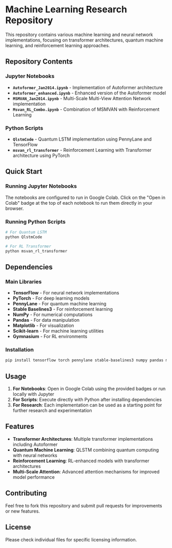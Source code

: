 # Machine Learning Research Repository

This repository contains various machine learning and neural network implementations, focusing on transformer architectures, quantum machine learning, and reinforcement learning approaches.

## Repository Contents

### Jupyter Notebooks

- **`Autoformer_Jan2014.ipynb`** - Implementation of Autoformer architecture
- **`Autoformer_enhanced.ipynb`** - Enhanced version of the Autoformer model
- **`MSMVAN_Jan2014.ipynb`** - Multi-Scale Multi-View Attention Network implementation
- **`Msvan_RL_Combo.ipynb`** - Combination of MSMVAN with Reinforcement Learning

### Python Scripts

- **`QlstmCode`** - Quantum LSTM implementation using PennyLane and TensorFlow
- **`msvan_rl_transformer`** - Reinforcement Learning with Transformer architecture using PyTorch

## Quick Start

### Running Jupyter Notebooks

The notebooks are configured to run in Google Colab. Click on the "Open in Colab" badge at the top of each notebook to run them directly in your browser.

### Running Python Scripts

```bash
# For Quantum LSTM
python QlstmCode

# For RL Transformer
python msvan_rl_transformer
```

## Dependencies

### Main Libraries
- **TensorFlow** - For neural network implementations
- **PyTorch** - For deep learning models
- **PennyLane** - For quantum machine learning
- **Stable Baselines3** - For reinforcement learning
- **NumPy** - For numerical computations
- **Pandas** - For data manipulation
- **Matplotlib** - For visualization
- **Scikit-learn** - For machine learning utilities
- **Gymnasium** - For RL environments

### Installation

```bash
pip install tensorflow torch pennylane stable-baselines3 numpy pandas matplotlib scikit-learn gymnasium
```

## Usage

1. **For Notebooks**: Open in Google Colab using the provided badges or run locally with Jupyter
2. **For Scripts**: Execute directly with Python after installing dependencies
3. **For Research**: Each implementation can be used as a starting point for further research and experimentation

## Features

- **Transformer Architectures**: Multiple transformer implementations including Autoformer
- **Quantum Machine Learning**: QLSTM combining quantum computing with neural networks
- **Reinforcement Learning**: RL-enhanced models with transformer architectures
- **Multi-Scale Attention**: Advanced attention mechanisms for improved model performance

## Contributing

Feel free to fork this repository and submit pull requests for improvements or new features.

## License

Please check individual files for specific licensing information.